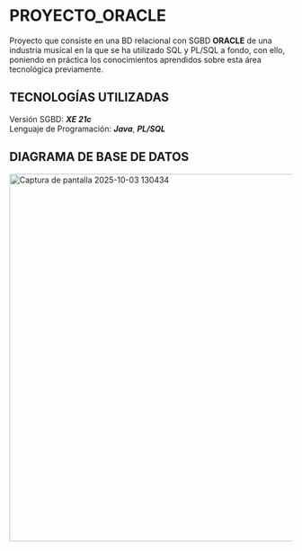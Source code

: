 # PROYECTO_ORACLE
Proyecto que consiste en una BD relacional con SGBD **ORACLE** de una industria musical en la que se ha utilizado SQL y PL/SQL a fondo, con ello, poniendo en práctica los conocimientos aprendidos sobre esta área tecnológica previamente.

## TECNOLOGÍAS UTILIZADAS
Versión SGBD: **_XE 21c_**  
Lenguaje de Programación: **_Java_**, **_PL/SQL_**  

## DIAGRAMA DE BASE DE DATOS
<img width="1057" height="654" alt="Captura de pantalla 2025-10-03 130434" src="https://github.com/user-attachments/assets/04e4c4f0-bae6-42c2-8976-607cc33ef81c" />
